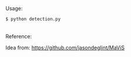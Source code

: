 

Usage:
```python
$ python detection.py
```
<br>
Reference:

Idea from: https://github.com/jasondeglint/MaViS
